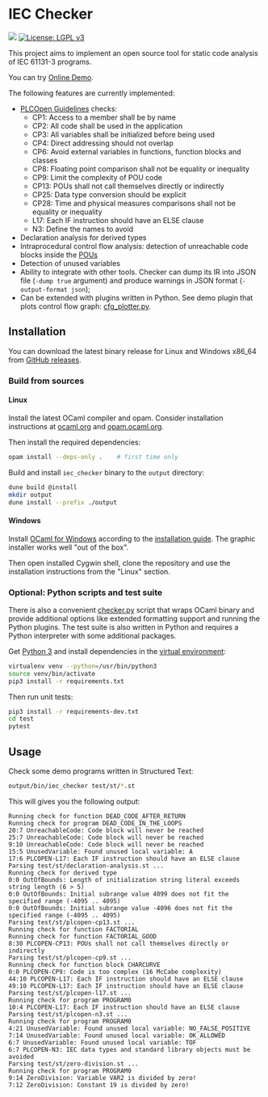 # IEC Checker

![](https://github.com/jubnzv/iec-checker/workflows/Unit%20tests/badge.svg)
[![License: LGPL v3](https://img.shields.io/badge/License-LGPL%20v3-blue.svg)](https://www.gnu.org/licenses/lgpl-3.0)

This project aims to implement an open source tool for static code analysis of IEC 61131-3 programs.

You can try [Online Demo](https://idie.ru/bin/iec-checker).

The following features are currently implemented:
+ [PLCOpen Guidelines](https://plcopen.org/software-construction-guidelines) checks:
  - CP1: Access to a member shall be by name
  - CP2: All code shall be used in the application
  - CP3: All variables shall be initialized before being used
  - CP4: Direct addressing should not overlap
  - CP6: Avoid external variables in functions, function blocks and classes
  - CP8: Floating point comparison shall not be equality or inequality
  - CP9: Limit the complexity of POU code
  - CP13: POUs shall not call themselves directly or indirectly
  - CP25: Data type conversion should be explicit
  - CP28: Time and physical measures comparisons shall not be equality or inequality
  - L17: Each IF instruction should have an ELSE clause
  - N3: Define the names to avoid
+ Declaration analysis for derived types
+ Intraprocedural control flow analysis: detection of unreachable code blocks inside the [POUs](https://en.wikipedia.org/wiki/IEC_61131-3#Program_organization_unit_(POU))
+ Detection of unused variables
+ Ability to integrate with other tools. Checker can dump its IR into JSON file (`-dump true` argument) and produce warnings in JSON format (`-output-format json`);
+ Can be extended with plugins written in Python. See demo plugin that plots control flow graph: [cfg_plotter.py](./src/python/plugins/cfg_plotter.py).

## Installation

You can download the latest binary release for Linux and Windows x86_64 from [GitHub releases](https://github.com/jubnzv/iec-checker/releases).

### Build from sources

#### Linux

Install the latest OCaml compiler and opam. Consider installation instructions at [ocaml.org](https://ocaml.org/docs/install.html) and [opam.ocaml.org](https://opam.ocaml.org/doc/Install.html).

Then install the required dependencies:

```bash
opam install --deps-only .    # first time only
```

Build and install `iec_checker` binary to the `output` directory:

```bash
dune build @install
mkdir output
dune install --prefix ./output
```

#### Windows

Install [OCaml for Windows](https://fdopen.github.io/opam-repository-mingw/) according to the [installation guide](https://fdopen.github.io/opam-repository-mingw/installation/). The graphic installer works well "out of the box".

Then open installed Cygwin shell, clone the repository and use the installation instructions from the "Linux" section.

### Optional: Python scripts and test suite
There is also a convenient [checker.py](./checker.py) script that wraps OCaml binary and provide additional options like extended formatting support and running the Python plugins. The test suite is also written in Python and requires a Python interpreter with some additional packages.

Get [Python 3](https://www.python.org/downloads/) and install dependencies in the [virtual environment](https://docs.python.org/3/library/venv.html):
```bash
virtualenv venv --python=/usr/bin/python3
source venv/bin/activate
pip3 install -r requirements.txt
```

Then run unit tests:
```bash
pip3 install -r requirements-dev.txt
cd test
pytest
```

## Usage

Check some demo programs written in Structured Text:

```bash
output/bin/iec_checker test/st/*.st
```

This will gives you the following output:

```
Running check for function DEAD_CODE_AFTER_RETURN
Running check for program DEAD_CODE_IN_THE_LOOPS
20:7 UnreachableCode: Code block will never be reached
25:7 UnreachableCode: Code block will never be reached
9:10 UnreachableCode: Code block will never be reached
15:5 UnusedVariable: Found unused local variable: A
17:6 PLCOPEN-L17: Each IF instruction should have an ELSE clause
Parsing test/st/declaration-analysis.st ...
Running check for derived type
0:0 OutOfBounds: Length of initialization string literal exceeds string length (6 > 5)
0:0 OutOfBounds: Initial subrange value 4099 does not fit the specified range (-4095 .. 4095)
0:0 OutOfBounds: Initial subrange value -4096 does not fit the specified range (-4095 .. 4095)
Parsing test/st/plcopen-cp13.st ...
Running check for function FACTORIAL
Running check for function FACTORIAL_GOOD
8:30 PLCOPEN-CP13: POUs shall not call themselves directly or indirectly
Parsing test/st/plcopen-cp9.st ...
Running check for function block CHARCURVE
0:0 PLCOPEN-CP9: Code is too complex (16 McCabe complexity)
44:10 PLCOPEN-L17: Each IF instruction should have an ELSE clause
49:10 PLCOPEN-L17: Each IF instruction should have an ELSE clause
Parsing test/st/plcopen-l17.st ...
Running check for program PROGRAM0
10:4 PLCOPEN-L17: Each IF instruction should have an ELSE clause
Parsing test/st/plcopen-n3.st ...
Running check for program PROGRAM0
4:21 UnusedVariable: Found unused local variable: NO_FALSE_POSITIVE
7:14 UnusedVariable: Found unused local variable: OK_ALLOWED
6:7 UnusedVariable: Found unused local variable: TOF
6:7 PLCOPEN-N3: IEC data types and standard library objects must be avoided
Parsing test/st/zero-division.st ...
Running check for program PROGRAM0
9:14 ZeroDivision: Variable VAR2 is divided by zero!
7:12 ZeroDivision: Constant 19 is divided by zero!
```
